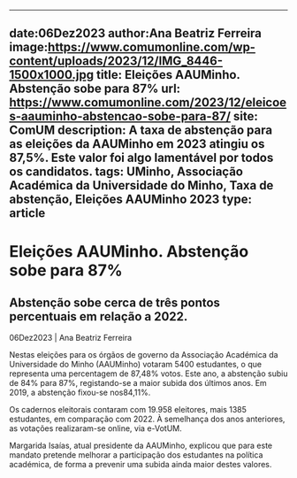 
---
date:06Dez2023
author:Ana Beatriz Ferreira
image:https://www.comumonline.com/wp-content/uploads/2023/12/IMG_8446-1500x1000.jpg
title: Eleições AAUMinho. Abstenção sobe para 87%
url: https://www.comumonline.com/2023/12/eleicoes-aauminho-abstencao-sobe-para-87/
site: ComUM
description: A taxa de abstenção para as eleições da AAUMinho em 2023 atingiu os 87,5%. Este valor foi algo lamentável por todos os candidatos.
tags: UMinho, Associação Académica da Universidade do Minho, Taxa de abstenção, Eleições AAUMinho 2023
type: article
---


# Eleições AAUMinho. Abstenção sobe para 87%

## Abstenção sobe cerca de três pontos percentuais em relação a 2022.

06Dez2023 | Ana Beatriz Ferreira

Nestas eleições para os órgãos de governo da Associação Académica da Universidade do Minho (AAUMinho) votaram 5400 estudantes, o que representa uma percentagem de 87,48% votos. Este ano, a abstenção subiu de 84% para 87%, registando-se a maior subida dos últimos anos. Em 2019, a abstenção fixou-se nos84,11%.



Os cadernos eleitorais contaram com 19.958 eleitores, mais 1385 estudantes, em comparação com 2022. À semelhança dos anos anteriores, as votações realizaram-se online, via e-VotUM.

Margarida Isaías, atual presidente da AAUMinho, explicou que para este mandato pretende melhorar a participação dos estudantes na política académica, de forma a prevenir uma subida ainda maior destes valores.

